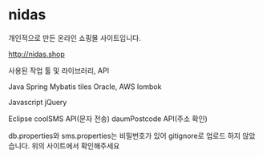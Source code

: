 # nidas

개인적으로 만든 온라인 쇼핑몰 사이트입니다.

http://nidas.shop

사용된 작업 툴 및 라이브러리, API

Java
Spring
Mybatis
tiles
Oracle, AWS
lombok

Javascript
jQuery

Eclipse
coolSMS API(문자 전송)
daumPostcode API(주소 확인)

db.properties와 sms.properties는 비밀번호가 있어 gitignore로 업로드 하지 않았습니다. 위의 사이트에서 확인해주세요
